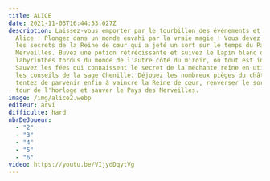 ```yaml
---
title: ALICE
date: 2021-11-03T16:44:53.027Z
description: Laissez-vous emporter par le tourbillon des événements et incarnez
  Alice ! Plongez dans un monde envahi par la vraie magie ! Vous devez découvrir
  les secrets de la Reine de cœur qui a jeté un sort sur le temps du Pays des
  Merveilles. Buvez une potion rétrécissante et suivez le Lapin blanc dans les
  labyrinthes tordus du monde de l'autre côté du miroir, où tout est inversé.
  Sauvez les fées qui connaissent le secret de la méchante reine en utilisant
  les conseils de la sage Chenille. Déjouez les nombreux pièges du château et
  tentez de parvenir enfin à vaincre la Reine de cœur, renverser le sort de la
  tour de l'horloge et sauver le Pays des Merveilles.
image: /img/alice2.webp
editeur: arvi
difficulte: hard
nbrDeJoueur:
  - "2"
  - "3"
  - "4"
  - "5"
  - "6"
video: https://youtu.be/VIjydDqytVg
---
```

